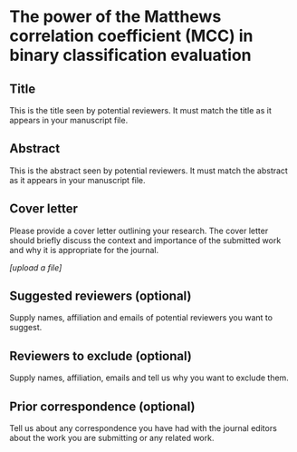 # The power of the Matthews correlation coefficient (MCC) in binary classification evaluation


## Title

This is the title seen by potential reviewers. It must match the title as it appears in your manuscript file.

## Abstract

This is the abstract seen by potential reviewers. It must match the abstract as it appears in your manuscript file.

## Cover letter

Please provide a cover letter outlining your research. The cover letter should briefly discuss the context and importance of the submitted work and why it is appropriate for the journal.

*[upload a file]*

## Suggested reviewers (optional)

Supply names, affiliation and emails of potential reviewers you want to suggest.

## Reviewers to exclude (optional)

Supply names, affiliation, emails and tell us why you want to exclude them.

## Prior correspondence (optional)

Tell us about any correspondence you have had with the journal editors about the work you are submitting or any related work.